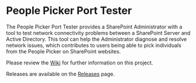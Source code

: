 # People Picker Port Tester

The People Picker Port Tester provides a SharePoint Administrator with a tool to test network connectivity problems between a SharePoint Server and Active Directory. This tool can help the Administrator diagnose and resolve network issues, which contributes to users being able to pick individuals from the People Picker on SharePoint websites.

Please review the [Wiki](../../wiki) for further information on this project.

Releases are available on the [Releases](../../releases) page.
